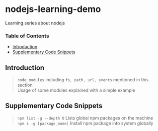 # nodejs-learning-demo

Learning series about nodejs

### Table of Contents

- [Introduction](#introduction)
- [Supplementary Code Snippets](#supplementary-code-snippets)

## Introduction

> `node_modules` including `fs, path, url, events` mentioned in this section \
> Usage of some modules explained with a simple example

## Supplementary Code Snippets

> `npm list -g --depth 0` Lists global npm packages on the machine \
> `npm i -g [package_name]` Install npm package into system globally
